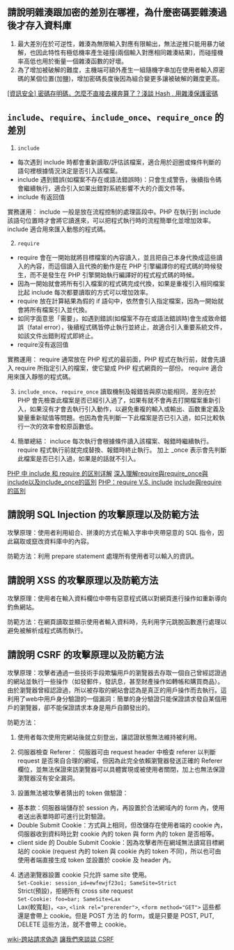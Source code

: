 ## 請說明雜湊跟加密的差別在哪裡，為什麼密碼要雜湊過後才存入資料庫

1. 最大差別在於可逆性，雜湊為無限輸入對應有限輸出，無法逆推只能用暴力破解，也因此特性有極低機率產生碰撞(兩個輸入對應相同雜湊結果)，而碰撞機率高低也用於衡量一個雜湊函數的好壞。
2. 為了增加被破解的難度，主機端可額外產生一組隨機字串加在使用者輸入原密碼的某個位置(加鹽)，增加密碼長度後因為組合變更多讓被破解的難度更高。

[[資訊安全] 密碼存明碼，怎麼不直接去裸奔算了？淺談 Hash , 用雜湊保護密碼](https://medium.com/@brad61517/%E8%B3%87%E8%A8%8A%E5%AE%89%E5%85%A8-%E5%AF%86%E7%A2%BC%E5%AD%98%E6%98%8E%E7%A2%BC-%E6%80%8E%E9%BA%BC%E4%B8%8D%E7%9B%B4%E6%8E%A5%E5%8E%BB%E8%A3%B8%E5%A5%94%E7%AE%97%E4%BA%86-%E6%B7%BA%E8%AB%87-hash-%E7%94%A8%E9%9B%9C%E6%B9%8A%E4%BF%9D%E8%AD%B7%E5%AF%86%E7%A2%BC-d561ad2a7d84)

## `include`、`require`、`include_once`、`require_once` 的差別

1. `include`
- 每次遇到 include 時都會重新讀取/評估該檔案，適合用於迴圈或條件判斷的語句裡根據情況決定是否引入該檔案。
- include 遇到錯誤(如檔案不存在或語法錯誤時)：只會生成警告，後續指令碼會繼續執行，適合引入如果出錯對系統影響不大的介面文件等。
- include 有返回值

實務運用：
include 一般是放在流程控制的處理區段中。PHP 在執行到 include 該語句位置時才會將它讀進來，可以把程式執行時的流程簡單化並增加效率。
include 適合用來匯入動態的程式碼。

2. `require`
- require 會在一開始就將目標檔案的內容讀入，並且把自己本身代換成這些讀入的內容，而這個讀入且代換的動作是在 PHP 引擎編譯你的程式碼的時候發生，而不是發生在 PHP 引擎開始執行編譯好的程式程式碼的時候。
- 因為一開始就會將所有引入檔案的程式碼完成代換，如果是重複引入相同檔案比起 include 每次都要讀取的方式可以增加效率。
- require 放在計算結果為假的 if 語句中，依然會引入指定檔案，因為一開始就會將所有檔案引入並代換。
- 如同字面意思「需要」，如遇到錯誤(如檔案不存在或語法錯誤時)會生成致命錯誤（fatal error），後續程式碼皆停止執行並終止，故適合引入重要系統文件，如該文件出錯則程式即終止。
- require沒有返回值

實務運用：
require 通常放在 PHP 程式的最前面，PHP 程式在執行前，就會先讀入 require 所指定引入的檔案，使它變成 PHP 程式網頁的一部份。
require 適合用來匯入靜態的程式碼。

3. `include_once`、`require_once`
讀取機制及報錯皆與原功能相同，差別在於 PHP 會先檢查此檔案是否已經引入過了，如果有就不會再去打開檔案重新引入，如果沒有才會去執行引入動作，以避免重複的輸入或輸出、函数重定義及變量重新赋值等問題。也因為會先判斷一下此檔案是否已引入過，如只比較執行一次的效率會較原函數低。

4. 簡單總結：
incluce 每次執行會根據條件讀入該檔案、報錯時繼續執行。
require 程式執行前就完成替換、報錯時終止執行。
加上 _once 表示會先判斷此檔案是否已引入過，如果是的話就不引入。

[PHP 中 include 和 require 的区别详解](https://blog.csdn.net/Tacks/article/details/86480586)
[深入理解require與require_once與include以及include_once的區別](https://codertw.com/%E7%A8%8B%E5%BC%8F%E8%AA%9E%E8%A8%80/239900/)
[PHP：require V.S. include](http://code-beginner.logdown.com/posts/389687-phprequire-vs-include)
[include與require的區別](https://codertw.com/%E5%89%8D%E7%AB%AF%E9%96%8B%E7%99%BC/52432/)

## 請說明 SQL Injection 的攻擊原理以及防範方法

攻擊原理：使用者利用組合、拼湊的方式在輸入字串中夾帶惡意的 SQL 指令，因此竊取或竄改資料庫中的內容。

防範方法：利用 prepare statement 處理所有使用者可以輸入的資訊。

##  請說明 XSS 的攻擊原理以及防範方法

攻擊原理：使用者在輸入資料欄位中帶有惡意程式碼以對網頁進行操作如重新導向釣魚網站。

防範方法：在網頁讀取並顯示使用者輸入資料時，先利用字元跳脫函數進行處理以避免被解析成程式碼而執行。

## 請說明 CSRF 的攻擊原理以及防範方法

攻擊原理：攻擊者通過一些技術手段欺騙用戶的瀏覽器去存取一個自己曾經認證過的網站並執行一些操作（如發郵件，發訊息，甚至財產操作如轉帳和購買商品）。由於瀏覽器曾經認證過，所以被存取的網站會認為是真正的用戶操作而去執行。這利用了web中用戶身分驗證的一個漏洞：簡單的身分驗證只能保證請求發自某個用戶的瀏覽器，卻不能保證請求本身是用戶自願發出的。

防範方法：
1. 使用者每次使用完網站後就立刻登出，讓認證狀態無法維持被利用。

2. 伺服器檢查 Referer：
伺服器可由 request header 中檢查 referer 以判斷 request 是否來自合理的網域，但因為此完全依賴瀏覽器發送正確的 Referer 欄位，並無法保證來訪瀏覽器可以具體實現或被使用者關閉，加上也無法保證瀏覽器沒有安全漏洞。

3. 設置無法被攻擊者猜出的 token 做驗證：
- 基本款：伺服器端儲存於 session 內，再設置於合法網域內的 form 內，使用者送出表單時即可進行比對驗證。 
- Double Submit Cookie：方式與上相同，但改儲存在使用者端的 cookie 內，伺服器收到資料時比對 cookie 內的 token 與 form 內的 token 是否相等。
- client side 的 Double Submit Cookie：因為攻擊者所在網域無法讀寫目標網站的 cookie (request 內的 token 與 cookie 內的 token 不同)，所以也可由使用者端直接生成 token 並設置於 cookie 及 header 內。

4. 透過瀏覽器設置 cookie 只允許 same site 使用。  
`Set-Cookie: session_id=ewfewjf23o1; SameSite=Strict`  
Strict(預設)，拒絕所有 cross site request  
`Set-Cookie: foo=bar; SameSite=Lax`  
Lax(較寬鬆)，`<a>`, `<link rel="prerender">`, `<form method="GET">` 這些都還是會帶上 cookie。但是 POST 方法 的 form，或是只要是 POST, PUT, DELETE 這些方法，就不會帶上 cookie。

[wiki-跨站請求偽造](https://zh.wikipedia.org/wiki/%E8%B7%A8%E7%AB%99%E8%AF%B7%E6%B1%82%E4%BC%AA%E9%80%A0)
[讓我們來談談 CSRF](https://blog.techbridge.cc/2017/02/25/csrf-introduction/)